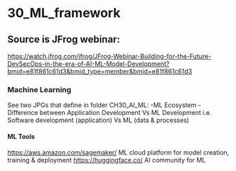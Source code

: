 # 30_ML_framework

## Source is JFrog webinar: 
https://watch.jfrog.com/jfrog/JFrog-Webinar-Building-for-the-Future-DevSecOps-in-the-era-of-AI-ML-Model-Development?bmid=e81f861c61d3&bmid_type=member&bmid=e81f861c61d3

### Machine Learning
See two JPGs that define in folder CH30_AI_ML:
-ML Ecosystem
-Difference between Application Development Vs ML Development
i.e. Software development (application) Vs ML (data & processes)

#### ML Tools
https://aws.amazon.com/sagemaker/     ML cloud platform for model creation, training & deployment
https://huggingface.co/               AI community for ML

